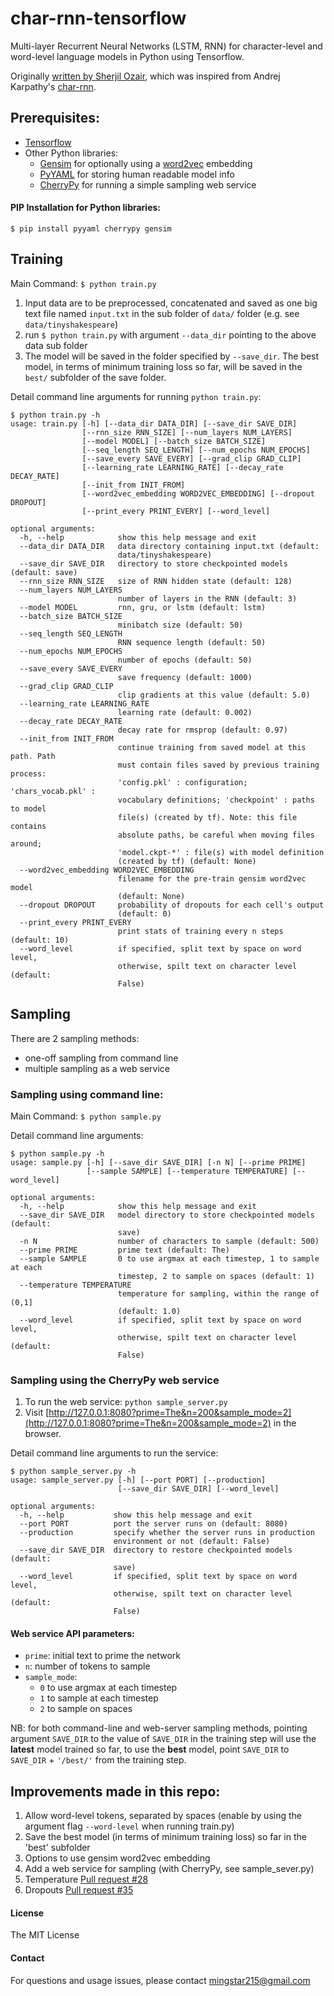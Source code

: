 # char-rnn-tensorflow

Multi-layer Recurrent Neural Networks (LSTM, RNN) for character-level and word-level language models in Python using Tensorflow.

Originally [written by Sherjil Ozair](https://github.com/sherjilozair/char-rnn-tensorflow), which was inspired from Andrej Karpathy's [char-rnn](https://github.com/karpathy/char-rnn).

## Prerequisites:


- [Tensorflow](http://www.tensorflow.org)
- Other Python libraries:
    - [Gensim](https://radimrehurek.com/gensim/) for optionally using a [word2vec](https://radimrehurek.com/gensim/models/word2vec.html) embedding
    - [PyYAML](http://pyyaml.org/) for storing human readable model info
    - [CherryPy](http://www.cherrypy.org/) for running a simple sampling web service

#### PIP Installation for Python libraries:

```
$ pip install pyyaml cherrypy gensim
```

## Training

Main Command: `$ python train.py`

1. Input data are to be preprocessed, concatenated and saved as one big text file named `input.txt`
in the sub folder of `data/` folder (e.g. see `data/tinyshakespeare`)
2. run `$ python train.py` with argument `--data_dir` pointing to the above data sub folder
3. The model will be saved in the folder specified by `--save_dir`. The best model, in terms of
minimum training loss so far, will be saved in the `best/`
subfolder of the save folder.

Detail command line arguments for running `python train.py`:

```
$ python train.py -h
usage: train.py [-h] [--data_dir DATA_DIR] [--save_dir SAVE_DIR]
                [--rnn_size RNN_SIZE] [--num_layers NUM_LAYERS]
                [--model MODEL] [--batch_size BATCH_SIZE]
                [--seq_length SEQ_LENGTH] [--num_epochs NUM_EPOCHS]
                [--save_every SAVE_EVERY] [--grad_clip GRAD_CLIP]
                [--learning_rate LEARNING_RATE] [--decay_rate DECAY_RATE]
                [--init_from INIT_FROM]
                [--word2vec_embedding WORD2VEC_EMBEDDING] [--dropout DROPOUT]
                [--print_every PRINT_EVERY] [--word_level]

optional arguments:
  -h, --help            show this help message and exit
  --data_dir DATA_DIR   data directory containing input.txt (default:
                        data/tinyshakespeare)
  --save_dir SAVE_DIR   directory to store checkpointed models (default: save)
  --rnn_size RNN_SIZE   size of RNN hidden state (default: 128)
  --num_layers NUM_LAYERS
                        number of layers in the RNN (default: 3)
  --model MODEL         rnn, gru, or lstm (default: lstm)
  --batch_size BATCH_SIZE
                        minibatch size (default: 50)
  --seq_length SEQ_LENGTH
                        RNN sequence length (default: 50)
  --num_epochs NUM_EPOCHS
                        number of epochs (default: 50)
  --save_every SAVE_EVERY
                        save frequency (default: 1000)
  --grad_clip GRAD_CLIP
                        clip gradients at this value (default: 5.0)
  --learning_rate LEARNING_RATE
                        learning rate (default: 0.002)
  --decay_rate DECAY_RATE
                        decay rate for rmsprop (default: 0.97)
  --init_from INIT_FROM
                        continue training from saved model at this path. Path
                        must contain files saved by previous training process:
                        'config.pkl' : configuration; 'chars_vocab.pkl' :
                        vocabulary definitions; 'checkpoint' : paths to model
                        file(s) (created by tf). Note: this file contains
                        absolute paths, be careful when moving files around;
                        'model.ckpt-*' : file(s) with model definition
                        (created by tf) (default: None)
  --word2vec_embedding WORD2VEC_EMBEDDING
                        filename for the pre-train gensim word2vec model
                        (default: None)
  --dropout DROPOUT     probability of dropouts for each cell's output
                        (default: 0)
  --print_every PRINT_EVERY
                        print stats of training every n steps (default: 10)
  --word_level          if specified, split text by space on word level,
                        otherwise, spilt text on character level (default:
                        False)
```



## Sampling

There are 2 sampling methods:
* one-off sampling from command line
* multiple sampling as a web service

### Sampling using command line:

Main Command: `$ python sample.py`

Detail command line arguments:
```
$ python sample.py -h
usage: sample.py [-h] [--save_dir SAVE_DIR] [-n N] [--prime PRIME]
                 [--sample SAMPLE] [--temperature TEMPERATURE] [--word_level]

optional arguments:
  -h, --help            show this help message and exit
  --save_dir SAVE_DIR   model directory to store checkpointed models (default:
                        save)
  -n N                  number of characters to sample (default: 500)
  --prime PRIME         prime text (default: The)
  --sample SAMPLE       0 to use argmax at each timestep, 1 to sample at each
                        timestep, 2 to sample on spaces (default: 1)
  --temperature TEMPERATURE
                        temperature for sampling, within the range of (0,1]
                        (default: 1.0)
  --word_level          if specified, split text by space on word level,
                        otherwise, spilt text on character level (default:
                        False)
```


### Sampling using the CherryPy web service

1. To run the web service: `python sample_server.py`
2. Visit [http://127.0.0.1:8080?prime=The&n=200&sample_mode=2](http://127.0.0.1:8080?prime=The&n=200&sample_mode=2) in the browser.

Detail command line arguments to run the service:
```
$ python sample_server.py -h
usage: sample_server.py [-h] [--port PORT] [--production]
                        [--save_dir SAVE_DIR] [--word_level]

optional arguments:
  -h, --help           show this help message and exit
  --port PORT          port the server runs on (default: 8080)
  --production         specify whether the server runs in production
                       environment or not (default: False)
  --save_dir SAVE_DIR  directory to restore checkpointed models (default:
                       save)
  --word_level         if specified, split text by space on word level,
                       otherwise, spilt text on character level (default:
                       False)
```

#### Web service API parameters:

* `prime`: initial text to prime the network
* `n`: number of tokens to sample
* `sample_mode`:
    * `0` to use argmax at each timestep
    * `1` to sample at each timestep
    * `2` to sample on spaces
    
    
NB: for both command-line and web-server sampling methods, pointing argument `SAVE_DIR` to
the value of `SAVE_DIR` in the training step will use the **latest** model trained so far, to use the **best** model, point
`SAVE_DIR` to `SAVE_DIR` + `'/best/'` from the training step.    


## Improvements made in this repo:

1. Allow word-level tokens, separated by spaces (enable by using the argument flag `--word-level` when running train.py)
1. Save the best model (in terms of minimum training loss) so far in the 'best' subfolder
1. Options to use gensim word2vec embedding
1. Add a web service for sampling (with CherryPy, see sample_sever.py)
1. Temperature [Pull request #28](https://github.com/sherjilozair/char-rnn-tensorflow/pull/28)
1. Dropouts [Pull request #35](https://github.com/sherjilozair/char-rnn-tensorflow/pull/35)



#### License

The MIT License

#### Contact

For questions and usage issues, please contact mingstar215@gmail.com


